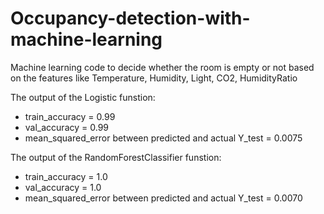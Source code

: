 # Occupancy-detection-with-machine-learning
Machine learning code to decide whether the room is empty or not based on the features like Temperature, Humidity, Light, CO2, HumidityRatio

The output of the Logistic funstion:
* train_accuracy = 0.99
* val_accuracy = 0.99
* mean_squared_error between predicted and actual Y_test = 0.0075


The output of the RandomForestClassifier funstion:
* train_accuracy = 1.0
* val_accuracy = 1.0
* mean_squared_error between predicted and actual Y_test = 0.0070

